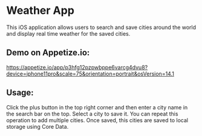 # Weather App

This iOS application allows users to search and save cities around the world and display real time weather for the saved cities.

## Demo on Appetize.io:
https://appetize.io/app/p3hfg12pzpwbppe6varcg4dvu8?device=iphone11pro&scale=75&orientation=portrait&osVersion=14.1

## Usage:
Click the plus button in the top right corner and then enter a city name in the search bar on the top.
Select a city to save it. You can repeat this operation to add multiple cities.
Once saved, this cities are saved to local storage using Core Data. 


